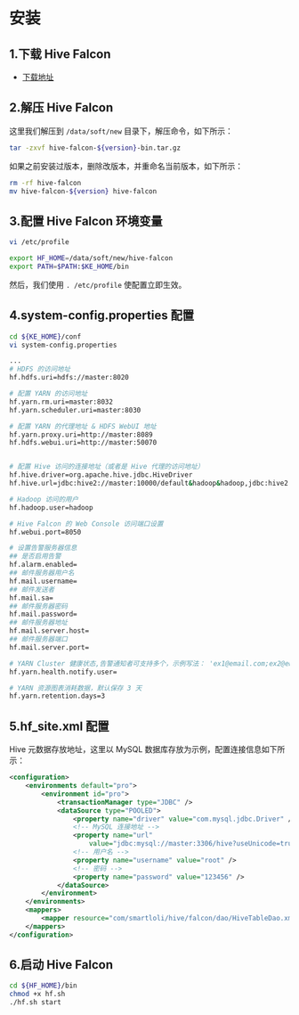 # 安装

## 1.下载 Hive Falcon
  * [下载地址](https://coding.net/u/smartloli/p/hive-falcon-bin/git/raw/master/hive-falcon-1.0.8-bin.tar.gz)

## 2.解压 Hive Falcon
这里我们解压到 ``` /data/soft/new ``` 目录下，解压命令，如下所示：
```bash
tar -zxvf hive-falcon-${version}-bin.tar.gz
```
如果之前安装过版本，删除改版本，并重命名当前版本，如下所示：
```bash
rm -rf hive-falcon
mv hive-falcon-${version} hive-falcon
```

## 3.配置 Hive Falcon 环境变量
```bash
vi /etc/profile

export HF_HOME=/data/soft/new/hive-falcon
export PATH=$PATH:$KE_HOME/bin
```
然后，我们使用 ``` . /etc/profile ``` 使配置立即生效。

## 4.system-config.properties 配置
```bash
cd ${KE_HOME}/conf
vi system-config.properties

...
# HDFS 的访问地址
hf.hdfs.uri=hdfs://master:8020

# 配置 YARN 的访问地址
hf.yarn.rm.uri=master:8032
hf.yarn.scheduler.uri=master:8030

# 配置 YARN 的代理地址 & HDFS WebUI 地址
hf.yarn.proxy.uri=http://master:8089
hf.hdfs.webui.uri=http://master:50070


# 配置 Hive 访问的连接地址（或者是 Hive 代理的访问地址）
hf.hive.driver=org.apache.hive.jdbc.HiveDriver
hf.hive.url=jdbc:hive2://master:10000/default&hadoop&hadoop,jdbc:hive2://master02:10000/default&hadoop&hadoop

# Hadoop 访问的用户
hf.hadoop.user=hadoop

# Hive Falcon 的 Web Console 访问端口设置
hf.webui.port=8050

# 设置告警服务器信息
## 是否启用告警
hf.alarm.enabled=
## 邮件服务器用户名
hf.mail.username=
## 邮件发送者
hf.mail.sa=
## 邮件服务器密码
hf.mail.password=
## 邮件服务器地址
hf.mail.server.host=
## 邮件服务器端口
hf.mail.server.port=

# YARN Cluster 健康状态,告警通知者可支持多个，示例写法： 'ex1@email.com;ex2@email.com;ex1@email.com'
hf.yarn.health.notify.user=

# YARN 资源图表消耗数据，默认保存 3 天
hf.yarn.retention.days=3

```
## 5.hf_site.xml 配置
Hive 元数据存放地址，这里以 MySQL 数据库存放为示例，配置连接信息如下所示：
```xml
<configuration>
	<environments default="pro">
		<environment id="pro">
			<transactionManager type="JDBC" />
			<dataSource type="POOLED">
				<property name="driver" value="com.mysql.jdbc.Driver" />
                <!-- MySQL 连接地址 -->
				<property name="url"
					value="jdbc:mysql://master:3306/hive?useUnicode=true&amp;characterEncoding=UTF-8&amp;zeroDateTimeBehavior=convertToNull" />
                <!-- 用户名 -->  
				<property name="username" value="root" />
                <!-- 密码 -->  
				<property name="password" value="123456" />
			</dataSource>
		</environment>
	</environments>
	<mappers>
		<mapper resource="com/smartloli/hive/falcon/dao/HiveTableDao.xml" />
	</mappers>
</configuration>
```

## 6.启动 Hive Falcon
```bash
cd ${HF_HOME}/bin
chmod +x hf.sh
./hf.sh start
```
